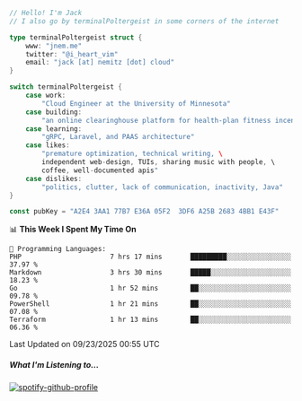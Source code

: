 ```go
// Hello! I'm Jack
// I also go by terminalPoltergeist in some corners of the internet

type terminalPoltergeist struct {
    www: "jnem.me"
    twitter: "@i_heart_vim"
    email: "jack [at] nemitz [dot] cloud"
}

switch terminalPoltergeist {
    case work:
        "Cloud Engineer at the University of Minnesota"
    case building:
        "an online clearinghouse platform for health-plan fitness incentive programs"
    case learning:
        "gRPC, Laravel, and PAAS architecture"
    case likes:
        "premature optimization, technical writing, \
        independent web-design, TUIs, sharing music with people, \
        coffee, well-documented apis"
    case dislikes:
        "politics, clutter, lack of communication, inactivity, Java"
}

const pubKey = "A2E4 3AA1 77B7 E36A 05F2  3DF6 A25B 2683 4BB1 E43F"
```

<!--START_SECTION:waka-->
📊 **This Week I Spent My Time On** 

```text
💬 Programming Languages: 
PHP                      7 hrs 17 mins       █████████░░░░░░░░░░░░░░░░   37.97 % 
Markdown                 3 hrs 30 mins       █████░░░░░░░░░░░░░░░░░░░░   18.23 % 
Go                       1 hr 52 mins        ██░░░░░░░░░░░░░░░░░░░░░░░   09.78 % 
PowerShell               1 hr 21 mins        ██░░░░░░░░░░░░░░░░░░░░░░░   07.08 % 
Terraform                1 hr 13 mins        ██░░░░░░░░░░░░░░░░░░░░░░░   06.36 % 
```


 Last Updated on 09/23/2025 00:55 UTC
<!--END_SECTION:waka-->

##### What I'm Listening to...

[![spotify-github-profile](https://jnem.me/listening-item?maxAge=2592000)](https://jnem.me/listening)
